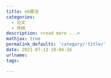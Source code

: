 ```yaml
---
title: em算法
categories:
  - 论文
  - 传统
description: <read more ...>
mathjax: true
permalink_defaults: 'category/:title/'
date: 2021-07-13 10:04:16
urlname:
tags:

---
```


